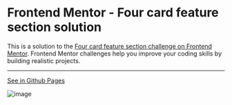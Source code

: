 # Frontend Mentor - Four card feature section solution

This is a solution to the [Four card feature section challenge on Frontend Mentor](https://www.frontendmentor.io/challenges/four-card-feature-section-weK1eFYK). Frontend Mentor challenges help you improve your coding skills by building realistic projects.

---

[See in Github Pages](https://OTF31.github.io/four-card-feature-section/)

![image](https://user-images.githubusercontent.com/75378049/190919344-26e9836d-ddae-48fc-81b5-fe0b4d4098e9.png)
